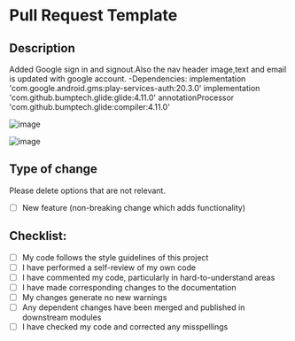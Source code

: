 # Pull Request Template

## Description

Added Google sign in and signout.Also the nav header image,text and email is updated with google account.
-Dependencies:
implementation 'com.google.android.gms:play-services-auth:20.3.0'
implementation 'com.github.bumptech.glide:glide:4.11.0'
annotationProcessor 'com.github.bumptech.glide:compiler:4.11.0'

![image](https://user-images.githubusercontent.com/75023893/193782833-cc197679-2ecd-4d75-ae39-05aad943ec05.png)

![image](https://user-images.githubusercontent.com/75023893/193781565-f0727a7b-750c-406a-bd3d-ad550bd1345c.png)


## Type of change

Please delete options that are not relevant.

- [ ] New feature (non-breaking change which adds functionality)

## Checklist:

- [ ] My code follows the style guidelines of this project
- [ ] I have performed a self-review of my own code
- [ ] I have commented my code, particularly in hard-to-understand areas
- [ ] I have made corresponding changes to the documentation
- [ ] My changes generate no new warnings
- [ ] Any dependent changes have been merged and published in downstream modules
- [ ] I have checked my code and corrected any misspellings
